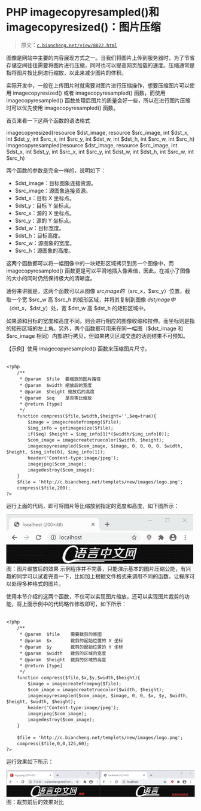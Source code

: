 # PHP imagecopyresampled()和 imagecopyresized()：图片压缩

> 原文：[`c.biancheng.net/view/8022.html`](http://c.biancheng.net/view/8022.html)

图像是网站中主要的内容展现方式之一。当我们将图片上传到服务器时，为了节省存储空间往往需要将图片进行压缩，同时也可以提高网页加载的速度。压缩通常是指将图片按比例进行缩放，以此来减少图片的体积。

实际开发中，一般在上传图片时就需要对图片进行压缩操作，想要压缩图片可以使用 imagecopyresized() 或者 imagecopyresampled() 函数，而使用 imagecopyresampled() 函数处理后图片的质量会好一些，所以在进行图片压缩时可以优先使用 imagecopyresampled() 函数。

首页来看一下这两个函数的语法格式

imagecopyresized(resource $dst_image, resource $src_image, int $dst_x, int $dst_y, int $src_x, int $src_y, int $dst_w, int $dst_h, int $src_w, int $src_h)
imagecopyresampled(resource $dst_image, resource $src_image, int $dst_x, int $dst_y, int $src_x, int $src_y, int $dst_w, int $dst_h, int $src_w, int $src_h)

两个函数的参数是完全一样的，说明如下：

*   $dst_image：目标图象连接资源。
*   $src_image：源图象连接资源。
*   $dst_x：目标 X 坐标点。
*   $dst_y：目标 Y 坐标点。
*   $src_x：源的 X 坐标点。
*   $src_y：源的 Y 坐标点。
*   $dst_w：目标宽度。
*   $dst_h：目标高度。
*   $src_w：源图象的宽度。
*   $src_h：源图象的高度。

这两个函数都可以将一幅图像中的一块矩形区域拷贝到另一个图像中，而 imagecopyresampled() 函数更是可以平滑地插入像素值，因此，在减小了图像的大小的同时仍然保持极大的清晰度。

通俗来讲就是，这两个函数可以从图像 $src_image 的（$src_x，$src_y）位置，截取一个宽 $src_w 高 $src_h 的矩形区域，并将其复制到图像 $dst_image 中（$dst_x，$dst_y）处，宽 $dst_w 高 $dst_h 的矩形区域中。

如果源和目标的宽度和高度不同，则会进行相应的图像收缩和拉伸。而坐标则是指的矩形区域的左上角。另外，两个函数都可用来在同一幅图（$dst_image 和 $src_image 相同）内部进行拷贝，但如果拷贝区域交迭的话则结果不可预知。

【示例】使用 imagecopyresampled() 函数来压缩图片尺寸。

```

<?php
    /**
     * @param  $file  要缩放的图片路径
     * @param  $width 缩放后的宽度
     * @param  $height 缩放后的高度
     * @param  $eq    是否等比缩放
     * @return [type]
     */
    function compress($file,$width,$height='',$eq=true){
        $image = imagecreatefrompng($file);
        $img_info = getimagesize($file);
        if($eq) $height = $img_info[1]*($width/$img_info[0]);
        $com_image = imagecreatetruecolor($width, $height);
        imagecopyresampled($com_image, $image, 0, 0, 0, 0, $width, $height, $img_info[0], $img_info[1]);
        header('Content-type:image/jpeg');
        imagejpeg($com_image);
        imagedestroy($com_image);
    }
    $file = 'http://c.biancheng.net/templets/new/images/logo.png';
    compress($file,200);
?>
```

运行上面的代码，即可将图片等比缩放到指定的宽度和高度，如下图所示：

![压缩图片](img/706f4962347223544286805953d5304b.png)
图：图片缩放后的效果
示例程序并不完善，只能演示基本的图片压缩公能，有兴趣的同学可以试着完善一下，比如加上根据文件格式来调用不同的函数，让程序可以处理多种格式的图片。

使用本节介绍的这两个函数，不仅可以实现图片缩放，还可以实现图片裁剪的功能，将上面示例中的代码略作修改即可，如下所示：

```

<?php
    /**
     * @param  $file    需要裁剪的原图
     * @param  $x       裁剪的起始位置的 X 坐标
     * @param  $y       裁剪的起始位置的 Y 坐标
     * @param  $width   裁剪的区域的宽度
     * @param  $height  裁剪的区域的高度
     * @return [type]
     */
    function compress($file,$x,$y,$width,$height){
        $image = imagecreatefrompng($file);
        $com_image = imagecreatetruecolor($width, $height);
        imagecopyresampled($com_image, $image, 0, 0, $x, $y, $width, $height, $width, $height);
        header('Content-type:image/jpeg');
        imagejpeg($com_image);
        imagedestroy($com_image);
    }

    $file = 'http://c.biancheng.net/templets/new/images/logo.png';
    compress($file,0,0,125,60);
?>
```

运行效果如下所示：

![](img/6afe1d6617b236b35aaef186cf749ccd.png)
图：裁剪前后的效果对比